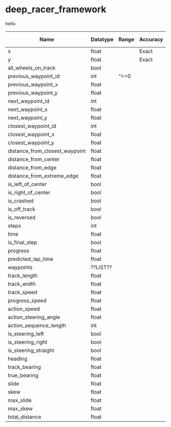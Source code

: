 # deep_racer_framework

hello


| Name | Datatype | Range | Accuracy | Unit of Measure | Original Param | Description |
| ---- | -------- | ----- | -------- | --------------- | -------------- | ----------- |
| x | float | | Exact | Metres | x | todo |
| y | float | | Exact | Metres | y | todo |
| all_wheels_on_track | bool |
| previous_waypoint_id | int | ">=0 |
| previous_waypoint_x | float       |
| previous_waypoint_y | float       |
| next_waypoint_id | int |
| next_waypoint_x | float       |
| next_waypoint_y | float       |
| closest_waypoint_id | int |
| closest_waypoint_x | float       |
| closest_waypoint_y | float       |
| distance_from_closest_waypoint | float       |
| distance_from_center | float       |
| distance_from_edge | float       |
| distance_from_extreme_edge | float       |
| is_left_of_center | bool |
| is_right_of_center | bool |
| is_crashed | bool |
| is_off_track | bool |
| is_reversed | bool |
| steps | int |
| time | float |
| is_final_step | bool |
| progress | float |
| predicted_lap_time | float |
| waypoints | ??LIST?? |
| track_length | float |
| track_width | float |
| track_speed | float |
| progress_speed | float |
| action_speed | float |
| action_steering_angle | float |
| action_sequence_length | int |
| is_steering_left | bool |
| is_steering_right | bool |
| is_steering_straight | bool |
| heading | float |
| track_bearing | float |
| true_bearing | float |
| slide | float |
| skew | float |
| max_slide | float |
| max_skew | float |
| total_distance | float |

